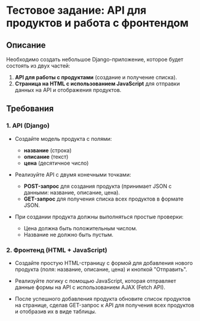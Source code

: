 # Тестовое задание: API для продуктов и работа с фронтендом

## Описание
Необходимо создать небольшое Django-приложение, которое будет состоять из двух частей:
1. **API для работы с продуктами** (создание и получение списка).
2. **Страница на HTML с использованием JavaScript** для отправки данных на API и отображения продуктов.

## Требования

### 1. API (Django)
- Создайте модель продукта с полями:
  - **название** (строка)
  - **описание** (текст)
  - **цена** (десятичное число)

- Реализуйте API с двумя конечными точками:
  - **POST-запрос** для создания продукта (принимает JSON с данными: название, описание, цена).
  - **GET-запрос** для получения списка всех продуктов в формате JSON.

- При создании продукта должны выполняться простые проверки:
  - Цена должна быть положительным числом.
  - Название не должно быть пустым.

### 2. Фронтенд (HTML + JavaScript)
- Создайте простую HTML-страницу с формой для добавления нового продукта (поля: название, описание, цена) и кнопкой "Отправить".

- Реализуйте логику с помощью JavaScript, которая отправляет данные формы на API с использованием AJAX (Fetch API).

- После успешного добавления продукта обновите список продуктов на странице, сделав GET-запрос к API для получения всех продуктов и отобразив их в виде таблицы.

